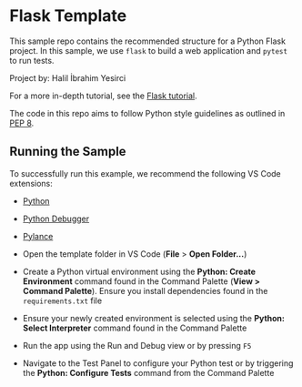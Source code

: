 # Flask Template

This sample repo contains the recommended structure for a Python Flask project. In this sample, we use `flask` to build a web application and `pytest` to run tests.

Project by: Halil İbrahim Yesirci

 For a more in-depth tutorial, see the [Flask tutorial](https://code.visualstudio.com/docs/python/tutorial-flask).

 The code in this repo aims to follow Python style guidelines as outlined in [PEP 8](https://peps.python.org/pep-0008/).

## Running the Sample

To successfully run this example, we recommend the following VS Code extensions:

- [Python](https://marketplace.visualstudio.com/items?itemName=ms-python.python)
- [Python Debugger](https://marketplace.visualstudio.com/items?itemName=ms-python.debugpy)
- [Pylance](https://marketplace.visualstudio.com/items?itemName=ms-python.vscode-pylance) 

- Open the template folder in VS Code (**File** > **Open Folder...**)
- Create a Python virtual environment using the **Python: Create Environment** command found in the Command Palette (**View > Command Palette**). Ensure you install dependencies found in the `requirements.txt` file
- Ensure your newly created environment is selected using the **Python: Select Interpreter** command found in the Command Palette
- Run the app using the Run and Debug view or by pressing `F5`
- Navigate to the Test Panel to configure your Python test or by triggering the **Python: Configure Tests** command from the Command Palette
